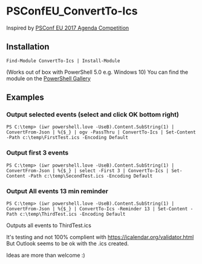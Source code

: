 # PSConfEU_ConvertTo-Ics

Inspired by [PSConf EU 2017 Agenda Competition](http://www.powertheshell.com/agendacompetition/)

## Installation
`Find-Module ConvertTo-Ics | Install-Module`

(Works out of box with PowerShell 5.0 e.g. Windows 10)
You can find the module on the  [PowerShell Gallery](https://www.powershellgallery.com/packages/ConvertTo-Ics)


## Examples 
### Output selected events (select and click OK bottom right)
`PS C:\temp> (iwr powershell.love -UseB).Content.SubString(1) | ConvertFrom-Json | %{$_} | ogv -PassThru | ConvertTo-Ics | Set-Content -Path c:\temp\FirstTest.ics -Encoding Default`

### Output first 3 events
`PS C:\temp> (iwr powershell.love -UseB).Content.SubString(1) | ConvertFrom-Json | %{$_} | select -First 3 | ConvertTo-Ics | Set-Content -Path c:\temp\SecondTest.ics -Encoding Default`

### Output All events 13 min reminder
`PS C:\temp> (iwr powershell.love -UseB).Content.SubString(1) | ConvertFrom-Json | %{$_} | ConvertTo-Ics -Reminder 13 | Set-Content -Path c:\temp\ThirdTest.ics -Encoding Default`

Outputs all events to ThirdTest.ics

It's testing and not 100% complient with https://icalendar.org/validator.html But Outlook seems to be ok with the .ics created. 




Ideas are more than welcome :) 
